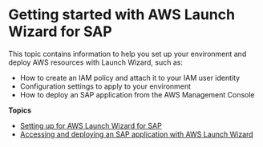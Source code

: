 # Getting started with AWS Launch Wizard for SAP<a name="launch-wizard-sap-getting-started"></a>

 This topic contains information to help you set up your environment and deploy AWS resources with Launch Wizard, such as:
+ How to create an IAM policy and attach it to your IAM user identity
+ Configuration settings to apply to your environment
+ How to deploy an SAP application from the AWS Management Console

**Topics**
+ [Setting up for AWS Launch Wizard for SAP](launch-wizard-sap-setting-up.md)
+ [Accessing and deploying an SAP application with AWS Launch Wizard](launch-wizard-sap-deploying.md)

